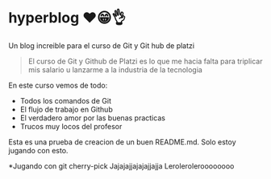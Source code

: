 # hyperblog ❤😁👌
Un blog increible para el curso de Git y Git hub de platzi

>El curso de Git y Github de Platzi es lo que me hacia falta para triplicar mis salario u lanzarme a la industria de la tecnologia

En este curso vemos de todo:

* Todos los comandos de Git
* El flujo de trabajo en Github
* El verdadero amor por las buenas practicas
* Trucos muy locos del profesor 

Esta es una prueba de creacion de un buen README.md. Solo estoy jugando con esto.

*Jugando con git cherry-pick
Jajajajjajajajjajja
Leroleroleroooooooo